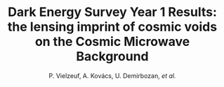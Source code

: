 ---
no: "41"
title: "Dark Energy Survey Year 1 Results: the lensing imprint of cosmic voids on the Cosmic Microwave Background"
arxiv_link: "https://arxiv.org/abs/1911.02951"
arxiv_id: "1911.02951"
author: "P. Vielzeuf, A. Kov&aacute;cs, U. Demirbozan, <em>et al.</em>"
reviewed: True
journal: "MNRAS, in press (2020)"
---